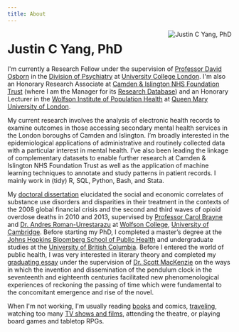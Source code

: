 ```yaml
---
title: About
---
```


<img src="/img/prof_pic.jpg" style="max-width:30%;min-width:40px;float:right;" alt="Justin C Yang, PhD" />

# Justin C Yang, PhD
I'm currently a Research Fellow under the supervision of [Professor David Osborn](https://www.ucl.ac.uk/psychiatry/people/david-osborn) in the [Division of Psychiatry](https://www.ucl.ac.uk/psychiatry) at [University College London](https://www.ucl.ac.uk). I'm also an Honorary Research Associate at [Camden & Islington NHS Foundation Trust](https://www.candi.nhs.uk) (where I am the Manager for its [Research Database](https://www.candi.nhs.uk/health-professionals/research/ci-research-database)) and an Honorary Lecturer in the [Wolfson Institute of Population Health](https://www.qmul.ac.uk/wiph) at [Queen Mary University of London](https://www.qmul.ac.uk).

My current research involves the analysis of electronic health records to examine outcomes in those accessing secondary mental health services in the London boroughs of Camden and Islington. I’m broadly interested in the epidemiological applications of administrative and routinely collected data with a particular interest in mental health. I’ve also been leading the linkage of complementary datasets to enable further research at Camden & Islington NHS Foundation Trust as well as the application of machine learning techniques to annotate and study patterns in patient records. I mainly work in (tidy) R, SQL, Python, Bash, and Stata. 

My [doctoral dissertation](https://www.repository.cam.ac.uk/handle/1810/296192) elucidated the social and economic correlates of substance use disorders and disparities in their treatment in the contexts of the 2008 global financial crisis and the second and third waves of opioid overdose deaths in 2010 and 2013, supervised by [Professor Carol Brayne](https://www.phpc.cam.ac.uk/people/visitors/professor-carol-brayne-cbe) and [Dr. Andres Roman-Urrestarazu](https://arc-eoe.nihr.ac.uk/about-us/people/researchers/andres-roman-urrestarazu) at [Wolfson College](https://wolfson.cam.ac.uk), [University of Cambridge](https://www.cam.ac.uk). Before starting my PhD, I completed a master’s degree at the [Johns Hopkins Bloomberg School of Public Health](https://publichealth.jhu.edu) and undergraduate studies at the [University of British Columbia](https://www.ubc.ca). Before I entered the world of public health, I was very interested in literary theory and completed my [graduating essay](http://hdl.handle.net/2429/44125) under the supervision of [Dr. Scott MacKenzie](https://english.olemiss.edu/scott-r-mackenzie) on the ways in which the invention and dissemination of the pendulum clock in the seventeenth and eighteenth centuries facilitated new phenomenological experiences of reckoning the passing of time which were fundamental to the concomitant emergence and rise of the novel.

When I'm not working, I'm usually reading [books](https://www.goodreads.com/user/show/4912476-justin) and comics, [traveling](https://instagram.com/yangjustinc), watching too many [TV shows and films](https://trakt.tv/users/yangjustinc), attending the theatre, or playing board games and tabletop RPGs.
